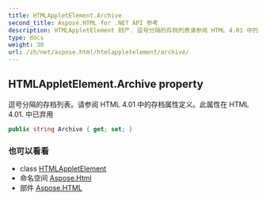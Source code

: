 ```yaml
---
title: HTMLAppletElement.Archive
second_title: Aspose.HTML for .NET API 参考
description: HTMLAppletElement 财产. 逗号分隔的存档列表请参阅 HTML 4.01 中的存档属性定义此属性在 HTML 4.01. 中已弃用
type: docs
weight: 30
url: /zh/net/aspose.html/htmlappletelement/archive/
---
```

## HTMLAppletElement.Archive property

逗号分隔的存档列表。请参阅 HTML 4.01 中的存档属性定义。此属性在 HTML 4.01. 中已弃用

```csharp
public string Archive { get; set; }
```

### 也可以看看

* class [HTMLAppletElement](../)
* 命名空间 [Aspose.Html](../../htmlappletelement/)
* 部件 [Aspose.HTML](../../../)


